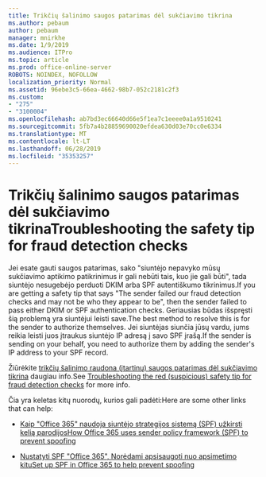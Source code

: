 ```yaml
---
title: Trikčių šalinimo saugos patarimas dėl sukčiavimo tikrina
ms.author: pebaum
author: pebaum
manager: mnirkhe
ms.date: 1/9/2019
ms.audience: ITPro
ms.topic: article
ms.prod: office-online-server
ROBOTS: NOINDEX, NOFOLLOW
localization_priority: Normal
ms.assetid: 96ebe3c5-66ea-4662-98b7-052c2181c2f3
ms.custom:
- "275"
- "3100004"
ms.openlocfilehash: ab7bd3ec66640d66e5f1ea7c1eeee0a1a9510241
ms.sourcegitcommit: 5fb7a4b28859690020efdea630d03e70cc0e6334
ms.translationtype: MT
ms.contentlocale: lt-LT
ms.lasthandoff: 06/28/2019
ms.locfileid: "35353257"
---
```

# <a name="troubleshooting-the-safety-tip-for-fraud-detection-checks"></a><span data-ttu-id="534eb-102">Trikčių šalinimo saugos patarimas dėl sukčiavimo tikrina</span><span class="sxs-lookup"><span data-stu-id="534eb-102">Troubleshooting the safety tip for fraud detection checks</span></span>

<span data-ttu-id="534eb-103">Jei esate gauti saugos patarimas, sako "siuntėjo nepavyko mūsų sukčiavimo aptikimo patikrinimus ir gali nebūti tais, kuo jie gali būti", tada siuntėjo nesugebėjo perduoti DKIM arba SPF autentiškumo tikrinimus.</span><span class="sxs-lookup"><span data-stu-id="534eb-103">If you are getting a safety tip that says "The sender failed our fraud detection checks and may not be who they appear to be", then the sender failed to pass either DKIM or SPF authentication checks.</span></span> <span data-ttu-id="534eb-104">Geriausias būdas išspręsti šią problemą yra siuntėjui leisti save.</span><span class="sxs-lookup"><span data-stu-id="534eb-104">The best method to resolve this is for the sender to authorize themselves.</span></span> <span data-ttu-id="534eb-105">Jei siuntėjas siunčia jūsų vardu, jums reikia leisti juos įtraukus siuntėjo IP adresą į savo SPF įrašą.</span><span class="sxs-lookup"><span data-stu-id="534eb-105">If the sender is sending on your behalf, you need to authorize them by adding the sender's IP address to your SPF record.</span></span>
  
<span data-ttu-id="534eb-106">Žiūrėkite [trikčių šalinimo raudona (įtartinų) saugos patarimas dėl sukčiavimo tikrina](https://blogs.msdn.microsoft.com/tzink/2016/11/02/troubleshooting-the-red-suspicious-safety-tip-for-fraud-detection-checks/) daugiau info.</span><span class="sxs-lookup"><span data-stu-id="534eb-106">See [Troubleshooting the red (suspicious) safety tip for fraud detection checks](https://blogs.msdn.microsoft.com/tzink/2016/11/02/troubleshooting-the-red-suspicious-safety-tip-for-fraud-detection-checks/) for more info.</span></span>
  
<span data-ttu-id="534eb-107">Čia yra keletas kitų nuorodų, kurios gali padėti:</span><span class="sxs-lookup"><span data-stu-id="534eb-107">Here are some other links that can help:</span></span>
  
- [<span data-ttu-id="534eb-108">Kaip "Office 365" naudoja siuntėjo strategijos sistemą (SPF) užkirsti kelią parodijos</span><span class="sxs-lookup"><span data-stu-id="534eb-108">How Office 365 uses sender policy framework (SPF) to prevent spoofing</span></span>](https://docs.microsoft.com/office365/SecurityCompliance/how-office-365-uses-spf-to-prevent-spoofing)

- [<span data-ttu-id="534eb-109">Nustatyti SPF "Office 365", Norėdami apsisaugoti nuo apsimetimo kitu</span><span class="sxs-lookup"><span data-stu-id="534eb-109">Set up SPF in Office 365 to help prevent spoofing</span></span>](https://docs.microsoft.com/office365/SecurityCompliance/set-up-spf-in-office-365-to-help-prevent-spoofing)
